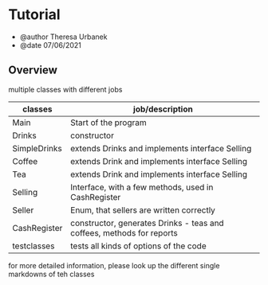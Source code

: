 # Tutorial #

- @author Theresa Urbanek
- @date 07/06/2021

## Overview ##

multiple classes with different jobs

|classes|job/description|
|---|---|
|Main|Start of the program|
|Drinks|constructor|
|SimpleDrinks|extends Drinks and implements interface Selling|
|Coffee|extends Drink and implements interface Selling|
|Tea|extends Drink and implements interface Selling|
|Selling|Interface, with a few methods, used in CashRegister|
|Seller|Enum, that sellers are written correctly|
|CashRegister|constructor, generates Drinks - teas and coffees, methods for reports|
|testclasses|tests all kinds of options of the code|

for more detailed information, please look up the different single markdowns of teh classes

    